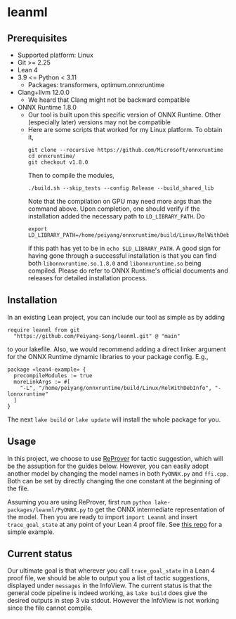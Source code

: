 # leanml

## Prerequisites

* Supported platform: Linux
* Git >= 2.25
* Lean 4
* 3.9 <= Python < 3.11
  * Packages: transformers, optimum.onnxruntime
* Clang+llvm 12.0.0
  * We heard that Clang might not be backward compatible
* ONNX Runtime 1.8.0
  * Our tool is built upon this specific version of ONNX Runtime. Other (especially later) versions may not be compatible
  * Here are some scripts that worked for my Linux platform. To obtain it,
    ```
    git clone --recursive https://github.com/Microsoft/onnxruntime
    cd onnxruntime/
    git checkout v1.8.0
    ```
    Then to compile the modules,
    ```
    ./build.sh --skip_tests --config Release --build_shared_lib
    ```
    Note that the compilation on GPU may need more args than the command above.
    Upon completion, one should verify if the installation added the necessary path to `LD_LIBRARY_PATH`. Do
    ```
    export LD_LIBRARY_PATH=/home/peiyang/onnxruntime/build/Linux/RelWithDebInfo/:$LD_LIBRARY_PATH
    ```
    if this path has yet to be in `echo $LD_LIBRARY_PATH`.
    A good sign for having gone through a successful installation is that you can find both `libonnxruntime.so.1.8.0` and `libonnxruntime.so` being compiled.
    Please do refer to ONNX Runtime's official documents and releases for detailed installation process.

## Installation

In an existing Lean project, you can include our tool as simple as by adding
```
require leanml from git
  "https://github.com/Peiyang-Song/leanml.git" @ "main"
```
to your lakefile.
Also, we would recommend adding a direct linker argument for the ONNX Runtime dynamic libraries to your package config. E.g.,
```
package «lean4-example» {
  precompileModules := true
  moreLinkArgs := #[
    "-L", "/home/peiyang/onnxruntime/build/Linux/RelWithDebInfo", "-lonnxruntime"
  ]
}
```
The next `lake build` or `lake update` will install the whole package for you.

## Usage

In this project, we choose to use [ReProver](https://github.com/lean-dojo/ReProver) for tactic suggestion, which will be the assuption for the guides below. However, you can easily adopt another model by changing the model names in both `PyONNX.py` and `ffi.cpp`. Both can be set by directly changing the one constant at the beginning of the file.

Assuming you are using ReProver, first run `python lake-packages/leanml/PyONNX.py` to get the ONNX intermediate representation of the model. Then you are ready to import `import Leanml` and insert `trace_goal_state` at any point of your Lean 4 proof file. See [this repo](https://github.com/yangky11/lean4-example/tree/peiyang-leanml-demo) for a simple example.

## Current status

Our ultimate goal is that wherever you call `trace_goal_state` in a Lean 4 proof file, we should be able to output you a list of tactic suggestions, displayed under `messages` in the InfoView. The current status is that the general code pipeline is indeed working, as `lake build` does give the desired outputs in step 3 via stdout. However the InfoView is not working since the file cannot compile.
